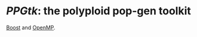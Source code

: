 # *PPGtk*: the polyploid pop-gen toolkit

<a href="http://www.boost.org/" target="_blank">Boost</a> and <a href="http://openmp.org/wp/" target="_blank">OpenMP</a>.
